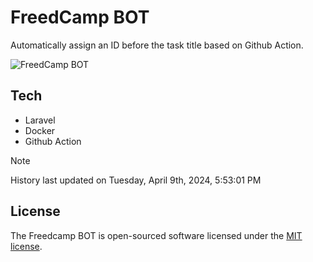 # FreedCamp BOT

Automatically assign an ID before the task title based on Github Action.

![FreedCamp BOT](https://repository-images.githubusercontent.com/737932867/7d34798b-2680-471c-b089-a78a718d3d6a)

## Tech

- Laravel
- Docker
- Github Action

> [!NOTE]  
> History last updated on Tuesday, April 9th, 2024, 5:53:01 PM

## License

The Freedcamp BOT is open-sourced software licensed under the [MIT license](https://opensource.org/licenses/MIT).
